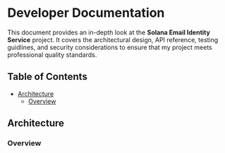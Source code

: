 # Developer Documentation

This document provides an in-depth look at the **Solana Email Identity Service** project. It covers the architectural design, API reference, testing guidlines, and security considerations to ensure that my project meets professional quality standards.

## Table of Contents

- [Architecture](#Architecture)
    - [Overview](#Overview)

## Architecture

### Overview